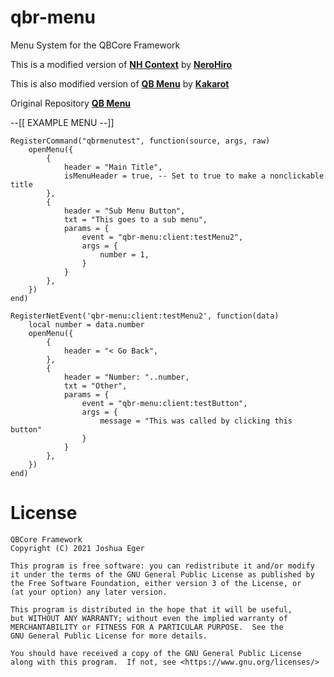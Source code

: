 # qbr-menu
Menu System for the QBCore Framework

This is a modified version of **[NH Context](https://forum.cfx.re/t/no-longer-supported-standalone-nerohiro-s-context-menu-dynamic-event-firing-menu/2564083)** by **[NeroHiro](https://github.com/nerohiro)**

This is also modified version of **[QB Menu](https://github.com/qbcore-framework/qb-menu)** by **[Kakarot](https://github.com/GhzGarage)**

Original Repository **[QB Menu](https://github.com/qbcore-framework/qb-menu)**


--[[
EXAMPLE MENU
--]]

```
RegisterCommand("qbrmenutest", function(source, args, raw)
    openMenu({
        {
            header = "Main Title",
            isMenuHeader = true, -- Set to true to make a nonclickable title
        },
        {
            header = "Sub Menu Button",
            txt = "This goes to a sub menu",
            params = {
                event = "qbr-menu:client:testMenu2",
                args = {
                    number = 1,
                }
            }
        },
    })
end)
```
```
RegisterNetEvent('qbr-menu:client:testMenu2', function(data)
    local number = data.number
    openMenu({
        {
            header = "< Go Back",
        },
        {
            header = "Number: "..number,
            txt = "Other",
            params = {
                event = "qbr-menu:client:testButton",
                args = {
                    message = "This was called by clicking this button"
                }
            }
        },
    })
end)
```

# License

    QBCore Framework
    Copyright (C) 2021 Joshua Eger

    This program is free software: you can redistribute it and/or modify
    it under the terms of the GNU General Public License as published by
    the Free Software Foundation, either version 3 of the License, or
    (at your option) any later version.

    This program is distributed in the hope that it will be useful,
    but WITHOUT ANY WARRANTY; without even the implied warranty of
    MERCHANTABILITY or FITNESS FOR A PARTICULAR PURPOSE.  See the
    GNU General Public License for more details.

    You should have received a copy of the GNU General Public License
    along with this program.  If not, see <https://www.gnu.org/licenses/>
